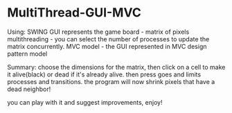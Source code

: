 # MultiThread-GUI-MVC
Using:
SWING GUI represents the game board - matrix of pixels
multithreading - you can select the number of processes to update the matrix concurrently.
MVC model - the GUI represented in MVC design  pattern model

Summary:
choose the dimensions for the matrix, then click on a cell to make it alive(black) or dead if it's already alive.
then press goes and limits processes and transitions.
the program will now shrink pixels that have a dead neighbor!


you can play with it and suggest improvements,
enjoy!
